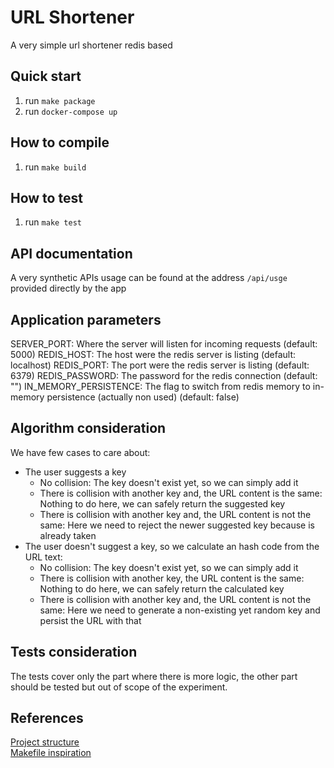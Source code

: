 # URL Shortener

A very simple url shortener redis based

## Quick start

1. run `make package`
2. run `docker-compose up`

## How to compile

1. run `make build`

## How to test

1. run `make test`

## API documentation

A very synthetic APIs usage can be found at the address `/api/usge` provided directly by the app

## Application parameters

SERVER_PORT: Where the server will listen for incoming requests (default: 5000)
REDIS_HOST: The host were the redis server is listing (default: localhost)
REDIS_PORT: The port were the redis server is listing (default: 6379)
REDIS_PASSWORD: The password for the redis connection (default: "")
IN_MEMORY_PERSISTENCE: The flag to switch from redis memory to in-memory persistence (actually non used) (default: false)  

## Algorithm consideration

We have few cases to care about:
* The user suggests a key
    * No collision: The key doesn't exist yet, so we can simply add it
    * There is collision with another key and, the URL content is the same: Nothing to do here, we can safely return the suggested key
    * There is collision with another key and, the URL content is not the same: Here we need to reject the newer suggested key because is already taken
* The user doesn't suggest a key, so we calculate an hash code from the URL text:
    * No collision: The key doesn't exist yet, so we can simply add it
    * There is collision with another key, the URL content is the same: Nothing to do here, we can safely return the calculated key
    * There is collision with another key and, the URL content is not the same: Here we need to generate a non-existing yet random key and persist the URL with that

## Tests consideration

The tests cover only the part where there is more logic, the other part should be tested but out of scope of the experiment. 

## References

[Project structure](https://github.com/golang-standards/project-layout)  
[Makefile inspiration](https://sohlich.github.io/post/go_makefile)
